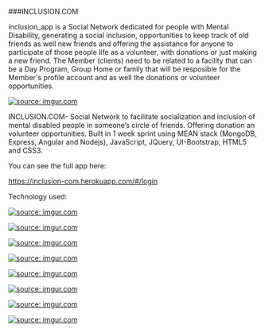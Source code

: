 ###INCLUSION.COM

inclusion_app is a Social Network dedicated for people with Mental Disability, generating a social inclusion, opportunities to keep track of old friends as well new friends and offering the assistance for anyone to participate of those people life as a volunteer, with donations or just making a new friend. The Member (clients) need to be related to a facility that can be a Day Program, Group Home or family that will be resposible for the Member's profile account and as well the donations or volunteer opportunities.


<a href="http://imgur.com/f3r4YoV"><img src="http://i.imgur.com/f3r4YoV.png" title="source: imgur.com" /></a>


INCLUSION.COM- Social Network to facilitate socialization and inclusion of mental disabled people in someone’s circle of friends. Offering donation an volunteer opportunities. Built in 1 week sprint using MEAN stack (MongoDB, Express, Angular and Nodejs), JavaScript, JQuery, UI-Bootstrap, HTML5 and CSS3.

You can see the full app here:

https://inclusion-com.herokuapp.com/#/login

Technology used:

<a href="http://imgur.com/7URjEcl"><img src="http://i.imgur.com/7URjEcl.png" title="source: imgur.com" /></a>

<a href="http://imgur.com/KUmAirW"><img src="http://i.imgur.com/KUmAirWm.jpg" title="source: imgur.com" /></a>

<a href="http://imgur.com/nNjpIJB"><img src="http://i.imgur.com/nNjpIJBm.png" title="source: imgur.com" /></a>

<a href="http://imgur.com/dP9kWr9"><img src="http://i.imgur.com/dP9kWr9m.png" title="source: imgur.com" /></a>

<a href="http://imgur.com/GVUOQqu"><img src="http://i.imgur.com/GVUOQqu.png" title="source: imgur.com" /></a>

<a href="http://imgur.com/wZewot5"><img src="http://i.imgur.com/wZewot5.gif?1" title="source: imgur.com" /></a>

<a href="http://imgur.com/Syj0Mib"><img src="http://i.imgur.com/Syj0Mib.png" title="source: imgur.com" /></a>

<a href="http://imgur.com/ygVBgoY"><img src="http://i.imgur.com/ygVBgoY.png" title="source: imgur.com" /></a>

